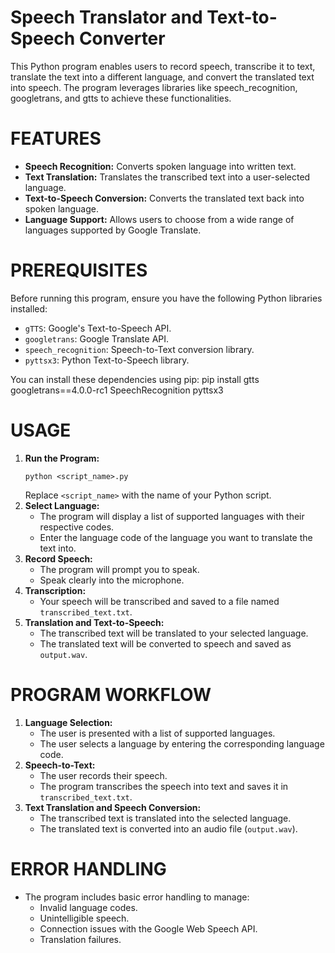 # Speech Translator and Text-to-Speech Converter
This Python program enables users to record speech, transcribe it to text, translate the text into a different language, and convert the translated text into speech. The program leverages libraries like speech_recognition, googletrans, and gtts to achieve these functionalities.

# FEATURES
<ul> <li><b>Speech Recognition:</b> Converts spoken language into written text.</li> <li><b>Text Translation:</b> Translates the transcribed text into a user-selected language.</li> <li><b>Text-to-Speech Conversion:</b> Converts the translated text back into spoken language.</li> <li><b>Language Support:</b> Allows users to choose from a wide range of languages supported by Google Translate.</li> </ul>

# PREREQUISITES
Before running this program, ensure you have the following Python libraries installed:

<ul> <li><code>gTTS</code>: Google's Text-to-Speech API.</li> <li><code>googletrans</code>: Google Translate API.</li> <li><code>speech_recognition</code>: Speech-to-Text conversion library.</li> <li><code>pyttsx3</code>: Python Text-to-Speech library.</li> </ul>
You can install these dependencies using pip:
pip install gtts googletrans==4.0.0-rc1 SpeechRecognition pyttsx3

# USAGE
<ol> <li><b>Run the Program:</b> <pre><code>python &lt;script_name&gt;.py</code></pre> Replace <code>&lt;script_name&gt;</code> with the name of your Python script. </li> <li><b>Select Language:</b> <ul> <li>The program will display a list of supported languages with their respective codes.</li> <li>Enter the language code of the language you want to translate the text into.</li> </ul> </li> <li><b>Record Speech:</b> <ul> <li>The program will prompt you to speak.</li> <li>Speak clearly into the microphone.</li> </ul> </li> <li><b>Transcription:</b> <ul> <li>Your speech will be transcribed and saved to a file named <code>transcribed_text.txt</code>.</li> </ul> </li> <li><b>Translation and Text-to-Speech:</b> <ul> <li>The transcribed text will be translated to your selected language.</li> <li>The translated text will be converted to speech and saved as <code>output.wav</code>.</li> </ul> </li> </ol>

# PROGRAM WORKFLOW
<ol> <li><b>Language Selection:</b> <ul> <li>The user is presented with a list of supported languages.</li> <li>The user selects a language by entering the corresponding language code.</li> </ul> </li> <li><b>Speech-to-Text:</b> <ul> <li>The user records their speech.</li> <li>The program transcribes the speech into text and saves it in <code>transcribed_text.txt</code>.</li> </ul> </li> <li><b>Text Translation and Speech Conversion:</b> <ul> <li>The transcribed text is translated into the selected language.</li> <li>The translated text is converted into an audio file (<code>output.wav</code>).</li> </ul> </li> </ol>

# ERROR HANDLING
<ul> <li>The program includes basic error handling to manage: <ul> <li>Invalid language codes.</li> <li>Unintelligible speech.</li> <li>Connection issues with the Google Web Speech API.</li> <li>Translation failures.</li> </ul> </li> </ul>
